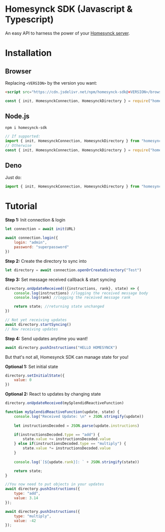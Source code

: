 # Homesynck SDK (Javascript & Typescript)
An easy API to harness the power of your [Homesynck server](https://github.com/Homesynck/homesynck-server).

# Installation
## Browser
Replacing `<VERSION>` by the version you want:

```html
<script src="https://cdn.jsdelivr.net/npm/homesynck-sdk@<VERSION>/browser/bundle.js"></script>
```

```js
const { init, HomesynckConnection, HomesynckDirectory } = require("homesynck-sdk");
```

## Node.js
```bash
npm i homesynck-sdk
```

```js
// If supported:
import { init, HomesynckConnection, HomesynckDirectory } from "homesynck-sdk";
// Otherwise
const { init, HomesynckConnection, HomesynckDirectory } = require("homesynck-sdk");
```

## Deno
Just do:

```js
import { init, HomesynckConnection, HomesynckDirectory } from "homesynck-sdk";
```

# Tutorial
**Step 1:** Init connection & login
```js
let connection = await init(URL)
    
await connection.login({
    login: "admin",
    password: "superpassword"
})
```

**Step 2:** Create the directory to sync into
```js
let directory = await connection.openOrCreateDirectory("Test")
```

**Step 3:** Set message received callback & start syncing
```js
directory.onUpdateReceived(({instructions, rank}, state) => {
    console.log(instructions) //logging the received message body
    console.log(rank) //logging the received message rank

    return state; //returning state unchanged
})

// Not yet receiving updates
await directory.startSyncing()
// Now receiving updates
```

**Step 4:** Send updates anytime you want!
```js
await directory.pushInstructions("HELLO HOMESYNCK")
```

But that's not all, Homesynck SDK can manage state for you!

**Optional 1:** Set initial state
```js
directory.setInitialState({
    value: 0
})
```

**Optional 2:** React to updates by changing state
```js
directory.onUpdateReceived(mySplendidReactiveFunction)

function mySplendidReactiveFunction(update, state) {
    console.log("Received Update: \n" + JSON.stringify(update))
    
    let instructionsDecoded = JSON.parse(update.instructions)

    if(instructionsDecoded.type == "add") {
        state.value += instructionsDecoded.value
    } else if(instructionsDecoded.type == "multiply") {
        state.value *= instructionsDecoded.value
    }
    
    console.log(`[${update.rank}]: ` + JSON.stringify(state))

    return state;
}

//You now need to put objects in your updates
await directory.pushInstructions({
    type: "add",
    value: 3.14
});

await directory.pushInstructions({
    type: "multiply",
    value: -42
});
```